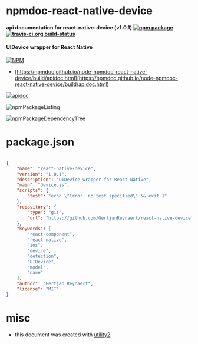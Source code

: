 # npmdoc-react-native-device

#### api documentation for  react-native-device (v1.0.1)  [![npm package](https://img.shields.io/npm/v/npmdoc-react-native-device.svg?style=flat-square)](https://www.npmjs.org/package/npmdoc-react-native-device) [![travis-ci.org build-status](https://api.travis-ci.org/npmdoc/node-npmdoc-react-native-device.svg)](https://travis-ci.org/npmdoc/node-npmdoc-react-native-device)

#### UIDevice wrapper for React Native

[![NPM](https://nodei.co/npm/react-native-device.png?downloads=true&downloadRank=true&stars=true)](https://www.npmjs.com/package/react-native-device)

- [https://npmdoc.github.io/node-npmdoc-react-native-device/build/apidoc.html](https://npmdoc.github.io/node-npmdoc-react-native-device/build/apidoc.html)

[![apidoc](https://npmdoc.github.io/node-npmdoc-react-native-device/build/screenCapture.buildCi.browser.%252Ftmp%252Fbuild%252Fapidoc.html.png)](https://npmdoc.github.io/node-npmdoc-react-native-device/build/apidoc.html)

![npmPackageListing](https://npmdoc.github.io/node-npmdoc-react-native-device/build/screenCapture.npmPackageListing.svg)

![npmPackageDependencyTree](https://npmdoc.github.io/node-npmdoc-react-native-device/build/screenCapture.npmPackageDependencyTree.svg)



# package.json

```json

{
    "name": "react-native-device",
    "version": "1.0.1",
    "description": "UIDevice wrapper for React Native",
    "main": "Device.js",
    "scripts": {
        "test": "echo \"Error: no test specified\" && exit 1"
    },
    "repository": {
        "type": "git",
        "url": "https://github.com/GertjanReynaert/react-native-device"
    },
    "keywords": [
        "react-component",
        "react-native",
        "ios",
        "device",
        "detection",
        "UIDevice",
        "model",
        "name"
    ],
    "author": "Gertjan Reynaert",
    "license": "MIT"
}
```



# misc
- this document was created with [utility2](https://github.com/kaizhu256/node-utility2)
